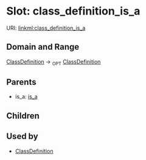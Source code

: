 
# Slot: class_definition_is_a




URI: [linkml:class_definition_is_a](https://w3id.org/linkml/class_definition_is_a)


## Domain and Range

[ClassDefinition](ClassDefinition.md) ->  <sub>OPT</sub>
 [ClassDefinition](ClassDefinition.md)

## Parents

 *  is_a: [is_a](is_a.md)

## Children


## Used by

 * [ClassDefinition](ClassDefinition.md)
